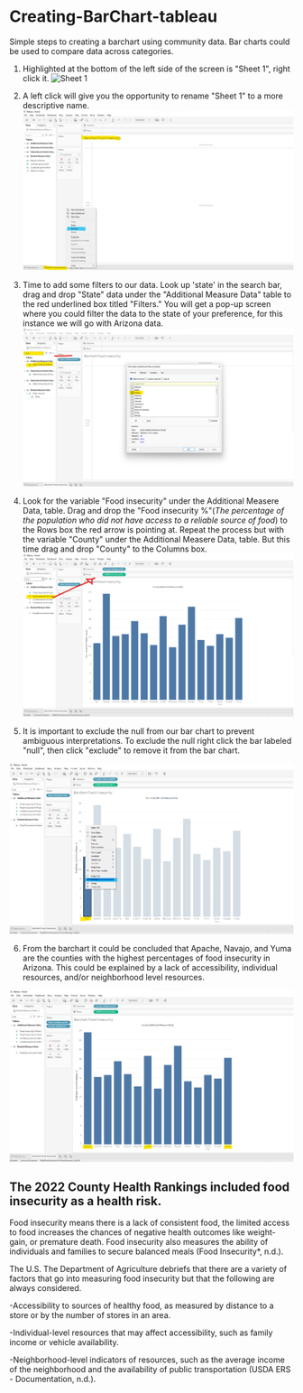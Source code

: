# Creating-BarChart-tableau
Simple steps to creating a barchart using community data. 
Bar charts could be used to compare data across categories.


1. Highlighted at the bottom of the left side of the screen is "Sheet 1", right click it. 
![Sheet 1](https://github.com/yassminarlen/Creating-histogram-tableau/blob/main/sheet%201.png?raw=true)

2. A left click will give you the opportunity to rename "Sheet 1" to a more descriptive name. 
![Renamed Sheet](https://github.com/yassminarlen/Creating-barchart-tableau/blob/main/Rename%20Barchart.png?raw=true) 

3. Time to add some filters to our data. Look up 'state' in the search bar, drag and drop "State" data under the "Additional Measure Data" table to the red underlined box titled "Filters." You will get a pop-up screen where you could filter the data to the state of your preference, for this instance we will go with Arizona data. 
![Adding Filters](https://github.com/yassminarlen/Creating-barchart-tableau/blob/main/Adding%20FIlters.png?raw=true)

4. Look for the variable "Food insecurity" under the Additional Measere Data, table. Drag and drop the "Food insecurity %"(*The percentage of the population who did not have access to a reliable source of food*) to the Rows box the red arrow is pointing at. 
Repeat the process but with the variable "County" under the Additional Measere Data, table. But this time drag and drop "County" to the Columns box.
![Columns and Rows](https://github.com/yassminarlen/Creating-barchart-tableau/blob/main/barchart%20r&c.png?raw=true)


5. It is important to exclude the null from our bar chart to prevent ambiguous interpretations. To exclude the null right click the bar labeled "null", then click "exclude" to remove it from the bar chart.   

![Exclude](https://github.com/yassminarlen/Creating-barchart-tableau/blob/main/null.png?raw=true)

6. From the barchart it could be concluded that Apache, Navajo, and Yuma are the counties with the highest percentages of food insecurity in Arizona. This could be explained by a lack of accessibility, individual resources, and/or neighborhood level resources.

![Results](https://github.com/yassminarlen/Creating-barchart-tableau/blob/main/final%20chart.png?raw=true)

## The 2022 County Health Rankings included food insecurity as a health risk.
Food insecurity means there is a lack of consistent food, the limited access to food increases the chances of negative health outcomes like weight-gain, or premature death. Food insecurity also measures the ability of individuals and families to secure balanced meals  (Food Insecurity*, n.d.). 

The U.S. The Department of Agriculture debriefs that there are a variety of factors that go into measuring food insecurity but that the following are always considered.

-Accessibility to sources of healthy food, as measured by distance to a store or by the number of stores in an area.

-Individual-level resources that may affect accessibility, such as family income or vehicle availability.

-Neighborhood-level indicators of resources, such as the average income of the neighborhood and the availability of public transportation (USDA ERS - Documentation, n.d.).


